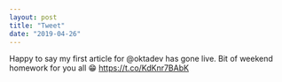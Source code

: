 ```yaml
---
layout: post
title: "Tweet"
date: "2019-04-26"
---
```


Happy to say my first article for @oktadev has gone live. Bit of weekend homework for you all 😁 https://t.co/KdKnr7BAbK
